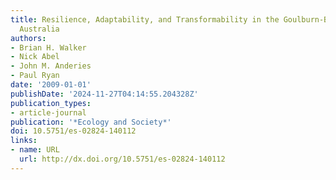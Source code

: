 ```yaml
---
title: Resilience, Adaptability, and Transformability in the Goulburn-Broken Catchment,
  Australia
authors:
- Brian H. Walker
- Nick Abel
- John M. Anderies
- Paul Ryan
date: '2009-01-01'
publishDate: '2024-11-27T04:14:55.204328Z'
publication_types:
- article-journal
publication: '*Ecology and Society*'
doi: 10.5751/es-02824-140112
links:
- name: URL
  url: http://dx.doi.org/10.5751/es-02824-140112
---
```

